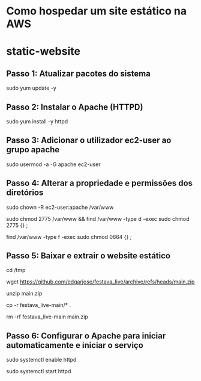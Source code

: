 # Como hospedar um site estático na AWS

# static-website

## Passo 1: Atualizar pacotes do sistema
sudo yum update -y

## Passo 2: Instalar o Apache (HTTPD)
sudo yum install -y httpd

## Passo 3: Adicionar o utilizador ec2-user ao grupo apache
sudo usermod -a -G apache ec2-user

## Passo 4: Alterar a propriedade e permissões dos diretórios
sudo chown -R ec2-user:apache /var/www

sudo chmod 2775 /var/www && find /var/www -type d -exec sudo chmod 2775 {} \;

find /var/www -type f -exec sudo chmod 0664 {} \;

## Passo 5: Baixar e extrair o website estático
 cd /tmp
 
wget https://github.com/edgarjose/festava_live/archive/refs/heads/main.zip
          
unzip main.zip
          
cp -r festava_live-main/* .
          
rm -rf festava_live-main main.zip

## Passo 6: Configurar o Apache para iniciar automaticamente e iniciar o serviço
sudo systemctl enable httpd

sudo systemctl start httpd
